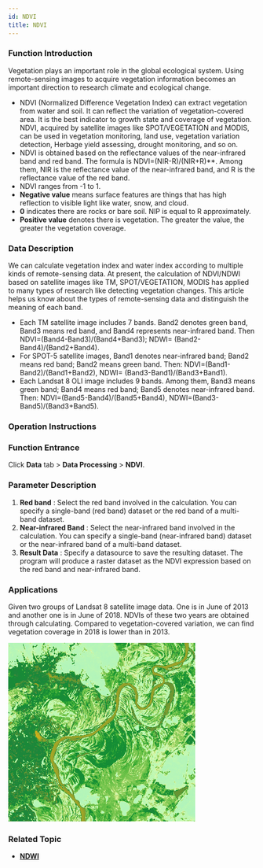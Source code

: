 ```yaml
---
id: NDVI
title: NDVI
---
```

###  Function Introduction

Vegetation plays an important role in the global ecological system. Using
remote-sensing images to acquire vegetation information becomes an important
direction to research climate and ecological change.

* NDVI (Normalized Difference Vegetation Index) can extract vegetation from water and soil. It can reflect the variation of vegetation-covered area. It is the best indicator to growth state and coverage of vegetation. NDVI, acquired by satellite images like SPOT/VEGETATION and MODIS, can be used in vegetation monitoring, land use, vegetation variation detection, Herbage yield assessing, drought monitoring, and so on.
* NDVI is obtained based on the reflectance values of the near-infrared band and red band. The formula is NDVI=(NIR-R)/(NIR+R)**. Among them, NIR is the reflectance value of the near-infrared band, and R is the reflectance value of the red band.
* NDVI ranges from -1 to 1. 
* **Negative value** means surface features are things that has high reflection to visible light like water, snow, and cloud.
* **0** indicates there are rocks or bare soil. NIP is equal to R approximately.
* **Positive value** denotes there is vegetation. The greater the value, the greater the vegetation coverage.

### Data Description

We can calculate vegetation index and water index according to multiple kinds
of remote-sensing data. At present, the calculation of NDVI/NDWI based on
satellite images like TM, SPOT/VEGETATION, MODIS has applied to many types of
research like detecting vegetation changes. This article helps us know about
the types of remote-sensing data and distinguish the meaning of each band.

* Each TM satellite image includes 7 bands. Band2 denotes green band, Band3 means red band, and Band4 represents near-infrared band. Then NDVI=(Band4-Band3)/(Band4+Band3); NDWI= (Band2-Band4)/(Band2+Band4).
* For SPOT-5 satellite images, Band1 denotes near-infrared band; Band2 means red band; Band2 means green band. Then: NDVI=(Band1-Band2)/(Band1+Band2), NDWI= (Band3-Band1)/(Band3+Band1).
* Each Landsat 8 OLI image includes 9 bands. Among them, Band3 means green band; Band4 means red band; Band5 denotes near-infrared band. Then: NDVI=(Band5-Band4)/(Band5+Band4), NDWI=(Band3-Band5)/(Band3+Band5).

###  Operation Instructions

### Function Entrance

Click **Data** tab > **Data Processing** > **NDVI**.

### Parameter Description

1. **Red band** : Select the red band involved in the calculation. You can specify a single-band (red band) dataset or the red band of a multi-band dataset. 
2. **Near-infrared Band** : Select the near-infrared band involved in the calculation. You can specify a single-band (near-infrared band) dataset or the near-infrared band of a multi-band dataset. 
3. **Result Data** : Specify a datasource to save the resulting dataset. The program will produce a raster dataset as the NDVI expression based on the red band and near-infrared band.

### Applications

Given two groups of Landsat 8 satellite image data. One is in June of 2013 and another one is in June of 2018. NDVIs of these two years are obtained through calculating. Compared to vegetation-covered variation, we can find vegetation coverage in 2018 is lower than in 2013.

![](img/2013NDVI.png)


###  Related Topic

* [**NDWI**](NDWI)


